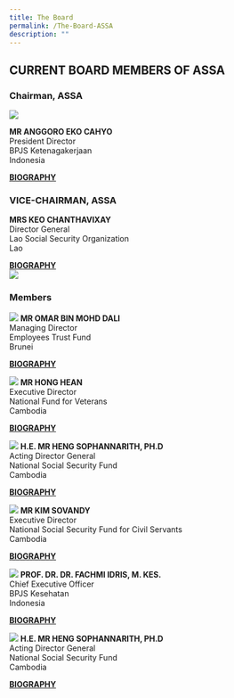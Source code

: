 ```yaml
---
title: The Board
permalink: /The-Board-ASSA
description: ""
---
```

## CURRENT BOARD MEMBERS OF ASSA


<style>
.directorDetails {
  width: 489px;
  height: 170px;
  /* margin: 0 auto; */
  display: block;
  margin: 0 auto;
}
</style>

### Chairman, ASSA
<div class="row">
	<div class="col is-4">
		<img src="/images/Board/ANGGORO%20EKO%20CAHYO.jpg" />
	</div>
	<div class="col is-8 has-text-centered">
		<p><strong>MR ANGGORO EKO CAHYO</strong> <br/>
						President Director <br/>
						BPJS Ketenagakerjaan<br/>
						Indonesia</p>
		<a href="/files/Biography/Anggoro%20Eko%20Cahyo.pdf" target="_blank">
			<strong>BIOGRAPHY</strong>
		</a>
	</div>
</div>

### VICE-CHAIRMAN, ASSA

<div class="row">
	<div class="col is-8 has-text-centered">
		<p><strong>MRS KEO CHANTHAVIXAY</strong> <br/>
						Director General <br/>
Lao Social Security Organization <br/>
Lao</p>
		<a href="/files/Biography/Keo Chanthavixay.pdf" target="_blank">
			<strong>BIOGRAPHY</strong>
		</a>
	</div>
	<div class="col is-4">
		<img src="/images/Board/KEO CHANTHAVIXAY.jpg" />
	</div>
</div>

### Members 
<div class="row has-text-centered">
	<div class="col is-4">
				<p>
					<img src="/images/Board/MR OMAR BIN MOHD DALI.jpg" />
					<strong>MR OMAR BIN MOHD DALI</strong> <br/>
Managing Director <br/>
Employees Trust Fund<br/>
Brunei</p>
		<a href="/files/Biography/MR OMAR BIN MOHD DALI.pdf" target="_blank">
			<strong>BIOGRAPHY</strong>
		</a>
	</div>
	<div class="col is-4">
				<p>
					<img src="/images/Board/MR HONG HEAN.jpg" />
					<strong>MR HONG HEAN</strong> <br/>
Executive Director <br/>
National Fund for Veterans<br/>
Cambodia</p>
		<a href="/files/Biography/MR HONG HEAN.pdf" target="_blank">
			<strong>BIOGRAPHY</strong>
		</a>
	</div>
	<div class="col is-4">
						<p>
					<img src="/images/Board/HENG SOPHANNARITH.jpg" />
					<strong>H.E. MR HENG SOPHANNARITH, PH.D</strong> <br/>
Acting Director General <br/>
National Social Security Fund <br/>
Cambodia</p>
		<a href="/files/Biography/HENG SOPHANNARITH.pdf" target="_blank">
			<strong>BIOGRAPHY</strong>
		</a>
	</div>
</div>

<div class="row has-text-centered">
	<div class="col is-4">
				<p>
					<img src="/images/Board/KIM SOVANDY.jpg" />
					<strong>MR KIM SOVANDY</strong> <br/>
Executive Director <br/>
National Social Security Fund for Civil Servants<br/>
Cambodia</p>
		<a href="/files/Biography/KIM SOVANDY.pdf" target="_blank">
			<strong>BIOGRAPHY</strong>
		</a>
	</div>
	<div class="col is-4">
				<p>
					<img src="/images/Board/FACHMI IDRIS.jpg" />
					<strong>PROF. DR. DR. FACHMI IDRIS, M. KES.</strong> <br/>
Chief Executive Officer <br/>
BPJS Kesehatan<br/>
Indonesia</p>
		<a href="/files/Biography/FACHMI IDRIS.pdf" target="_blank">
			<strong>BIOGRAPHY</strong>
		</a>
	</div>
	<div class="col is-4">
						<p>
					<img src="/images/Board/HENG SOPHANNARITH.jpg" />
					<strong>H.E. MR HENG SOPHANNARITH, PH.D</strong> <br/>
Acting Director General <br/>
National Social Security Fund <br/>
Cambodia</p>
		<a href="/files/Biography/HENG SOPHANNARITH.pdf" target="_blank">
			<strong>BIOGRAPHY</strong>
		</a>
	</div>
</div>